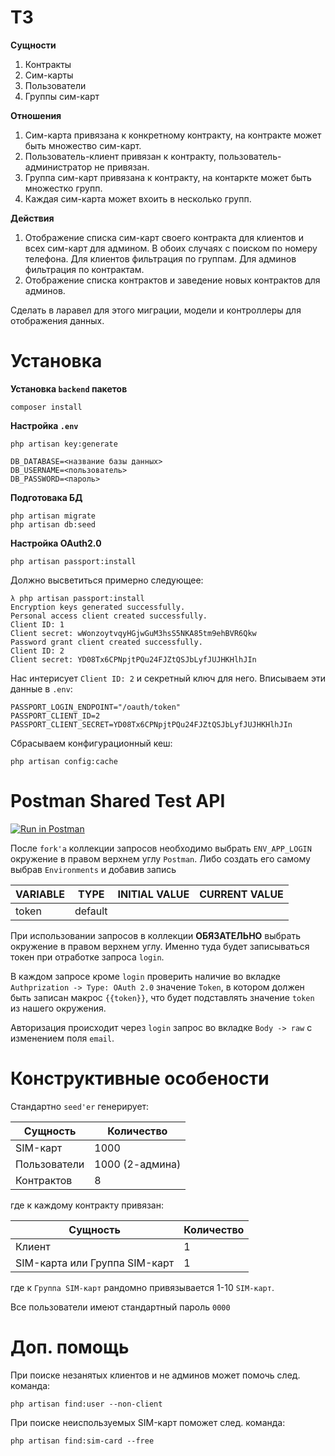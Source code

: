 # ТЗ
**Сущности**
1. Контракты
2. Сим-карты
3. Пользователи
4. Группы сим-карт

**Отношения**
1. Сим-карта привязана к конкретному контракту, на контракте может быть множество сим-карт.
2. Пользователь-клиент привязан к контракту, пользователь-администратор не привязан.
3. Группа сим-карт привязана к контракту, на контаркте может быть множестко групп.
4. Каждая сим-карта может вхоить в несколько групп.

**Действия**
1. Отображение списка сим-карт своего контракта для клиентов и всех сим-карт для админом. В обоих случаях с поиском по номеру телефона. Для клиентов фильтрация по группам. Для админов фильтрация по контрактам.
2. Отображение списка контрактов и заведение новых контрактов для админов.

Сделать в ларавел для этого миграции, модели и контроллеры для отображения данных.

# Установка

**Установка `backend` пакетов**
```
composer install
```

**Настройка `.env`**
```
php artisan key:generate
```
```
DB_DATABASE=<название базы данных>
DB_USERNAME=<пользователь>
DB_PASSWORD=<пароль>
```

**Подготовака БД**
```
php artisan migrate
php artisan db:seed
```

**Настройка OAuth2.0**
```
php artisan passport:install
```

Должно высветиться примерно следующее:
```
λ php artisan passport:install
Encryption keys generated successfully.
Personal access client created successfully.
Client ID: 1
Client secret: wWonzoytvqyHGjwGuM3hsS5NKA85tm9ehBVR6Qkw
Password grant client created successfully.
Client ID: 2
Client secret: YD08Tx6CPNpjtPQu24FJZtQSJbLyfJUJHKHlhJIn
```

Нас интерисует `Client ID: 2` и секретный ключ для него.
Вписываем эти данные в `.env`:
```
PASSPORT_LOGIN_ENDPOINT="/oauth/token"
PASSPORT_CLIENT_ID=2
PASSPORT_CLIENT_SECRET=YD08Tx6CPNpjtPQu24FJZtQSJbLyfJUJHKHlhJIn
```

Сбрасываем конфигурационный кеш:
```
php artisan config:cache
```

# Postman Shared Test API
[![Run in Postman](https://run.pstmn.io/button.svg)](https://app.getpostman.com/run-collection/7369858-41655e28-3808-4276-992c-ff9b789b3d26?action=collection%2Ffork&collection-url=entityId%3D7369858-41655e28-3808-4276-992c-ff9b789b3d26%26entityType%3Dcollection%26workspaceId%3Da144cf89-462c-4561-a72b-ebfaf69da728#?env%5BENV_APP_LOGIN%5D=W3sia2V5IjoidG9rZW4iLCJ2YWx1ZSI6IiIsImVuYWJsZWQiOnRydWUsInR5cGUiOiJkZWZhdWx0In1d)

После `fork'a` коллекции запросов необходимо выбрать `ENV_APP_LOGIN` окружение в правом верхнем углу `Postman`. Либо создать его самому выбрав `Environments` и добавив запись

| VARIABLE | TYPE | INITIAL VALUE | CURRENT VALUE |
| -------- | ---- | ------------- | ------------- |
| token    | default |  |  |

При использовании запросов в коллекции **ОБЯЗАТЕЛЬНО** выбрать окружение в правом верхнем углу. Именно туда будет записываться токен при отработке запроса `login`.

В каждом запросе кроме `login` проверить наличие во вкладке `Authprization -> Type: OAuth 2.0` значение `Token`, в котором должен быть записан макрос `{{token}}`, что будет подставлять значение `token` из нашего окружения.

Авторизация происходит через `login` запрос во вкладке `Body -> raw` с изменением поля `email`.

# Конструктивные особености
Стандартно `seed'er` генерирует:

| Сущность | Количество |
| -------- | ---------- |
| SIM-карт | 1000 |
| Пользователи | 1000 (2-админа) |
| Контрактов | 8 |

где к каждому контракту привязан:

| Сущность | Количество |
| -------- | ---------- |
| Клиент | 1 |
| SIM-карта или Группа SIM-карт | 1 |

где к `Группа SIM-карт` рандомно привязывается 1-10 `SIM-карт`.

Все пользователи имеют стандартный пароль `0000`

# Доп. помощь

При поиске незанятых клиентов и не админов может помочь след. команда:
```
php artisan find:user --non-client
```

При поиске неиспользуемых SIM-карт поможет след. команда:
```
php artisan find:sim-card --free
```